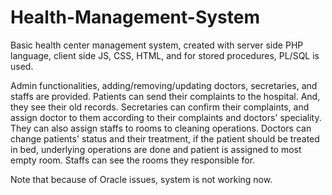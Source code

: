 # Health-Management-System
Basic health center management system, created with server side PHP language, client side JS, CSS, HTML, and for stored procedures, PL/SQL is used.

Admin functionalities, adding/removing/updating doctors, secretaries, and staffs are provided.
Patients can send their complaints to the hospital. And, they see their old records.
Secretaries can confirm their complaints, and assign doctor to them according to their complaints and doctors' speciality. They can also assign staffs to rooms to cleaning operations.
Doctors can change patients' status and their treatment, if the patient should be treated in bed, underlying operations are done and patient is assigned to most empty room.
Staffs can see the rooms they responsible for.

Note that because of Oracle issues, system is not working now.
